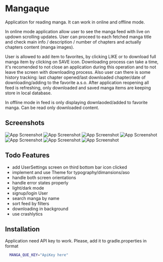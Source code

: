 
# Mangaque

Application for reading manga. It can work in online and offline mode.


 In online mode application allow user to see the manga feed with live on updown scrolling updates. User can proceed to each fetched manga title and check main info / description / number of chapters and actually chapters content (manga images).

 User is allowed to add item to favorites, by clicking LIKE or to download full manga item by clicking on SAVE icon. Downloading process can take a time, it's recomended to not close an application during this operation and to not leave the screen with downloading process. Also user can there is some history tracking: last chapter opened/last downloaded chapter/date of downloading/adding to the favorite a.s.o.
 After application reopening all feed is refreshing, only downloaded and saved manga items are keeping store in local database.

 In offline mode in feed is only displaying downlaoded/added to favorite manga. Can be read only downloaded content.
 


## Screenshots

![App Screenshot](https://i.postimg.cc/4yVMbXr8/Screenshot-20240224-085447.png/117x75?text=App+Screenshot+Here)
![App Screenshot](https://i.postimg.cc/dtcgQTyg/Screenshot-20240224-085539.png/117x75?text=App+Screenshot+Here)
![App Screenshot](https://i.postimg.cc/y8vGTQbz/Screenshot-20240224-085651.png/117x75?text=App+Screenshot+Here)
![App Screenshot](https://i.postimg.cc/MGLrCcwP/Screenshot-20240224-090015.png/117x75?text=App+Screenshot+Here)
![App Screenshot](https://i.postimg.cc/g2Y58F4D/Screenshot-20240224-090601.png/117x75?text=App+Screenshot+Here)
![App Screenshot](https://i.postimg.cc/Nf8SKf8F/Screenshot-20240224-091207.png/117x75?text=App+Screenshot+Here)
![App Screenshot](https://i.postimg.cc/tgJMv3Kn/Screenshot-20240224-091346.png/117x75?text=App+Screenshot+Here)

## Todo Features

- add UserSettings screen on third bottom bar icon clicked
- implement and use Theme for typography/dimansions/aso
- handle both screen orientations
- handle error states properly
- light/dark mode
- signup/login User
- search manga by name
- sort feed by filters
- downloading in background
- use crashlytics



## Installation

Application need API key to work. Please, add it to gradle.properties in format 

```bash
  MANGA_QUE_KEY="ApiKey here"
```
    